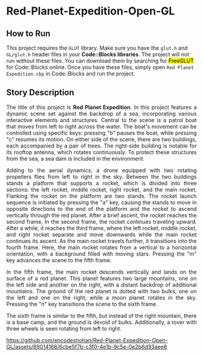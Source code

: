 # Red-Planet-Expedition-Open-GL

## How to Run
<p align "justify">This project requires the <code>GLUT</code> library. Make sure you have the <code>glut.h</code> and <code>GL/glut.h</code> header files in your <strong>Code::Blocks libraries</strong>. The project will not run without these files. You can download them by searching for <mark>FreeGLUT</mark> for Code::Blocks online. Once you have these files, simply open <code>Red Planet Expedition.cbp</code> in Code::Blocks and run the project.</p>

## Story Description
<p align="justify">The title of this project is <b>Red Planet Expedition</b>. In this project features a dynamic scene set against the backdrop of a sea, incorporating various interactive elements and structures. Central to the scene is a patrol boat that moves from left to right across the water. The boat's movement can be controlled using specific keys: pressing "b" pauses the boat, while pressing "c" resumes its motion. On either side of the scene, there are two buildings, each accompanied by a pair of trees. The right-side building is notable for its rooftop antenna, which rotates continuously. To protect these structures from the sea, a sea dam is included in the environment.</p>

<p align="justify">Adding to the aerial dynamics, a drone equipped with two rotating propellers flies from left to right in the sky. Between the two buildings stands a platform that supports a rocket, which is divided into three sections: the left rocket, middle rocket, right rocket, and the main rocket. Flanking the rocket on the platform are two stands. The rocket launch sequence is initiated by pressing the "a" key, causing the stands to move in opposite directions to the end of the platform and the rocket to ascend vertically through the red planet. After a brief ascent, the rocket reaches the second frame.
In the second frame, the rocket continues traveling upward. After a while, it reaches the third frame, where the left rocket, middle rocket, and right rocket separate and move downwards while the main rocket continues its ascent. As the main rocket travels further, it transitions into the fourth frame. Here, the main rocket rotates from a vertical to a horizontal orientation, with a background filled with moving stars. Pressing the "m" key advances the scene to the fifth frame.</p>

<p align="justify">In the fifth frame, the main rocket descends vertically and lands on the surface of a red planet. This planet features two large mountains, one on the left side and another on the right, with a distant backdrop of additional mountains. The ground of the red planet is dotted with two bulks, one on the left and one on the right, while a moon planet rotates in the sky. Pressing the "n" key transitions the scene to the sixth frame.</p>

<p align="justify">The sixth frame is similar to the fifth, but instead of the right mountain, there is a base camp, and the ground is devoid of bulks. Additionally, a rover with three wheels is seen rotating from left to right.</p> 

https://github.com/encodeshohan/Red-Planet-Expedition-Open-GL/assets/89014168/6cbe5f7b-c3f0-4e1b-9c5e-0e2b6d93aee8
